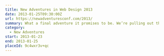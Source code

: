 ```yaml
---
title: New Adventures in Web Design 2013
date: 2013-01-25T09:30:00Z
url: https://newadventuresconf.com/2013/
summary: What a final adventure it promises to be. We’re pulling out the stops to make New Adventures 2013 live long in the memory.
category:
  - New Adventures
start: 2013-01-23
end: 2013-01-25
placeId: 9c4wxr3v+qc
---
```

